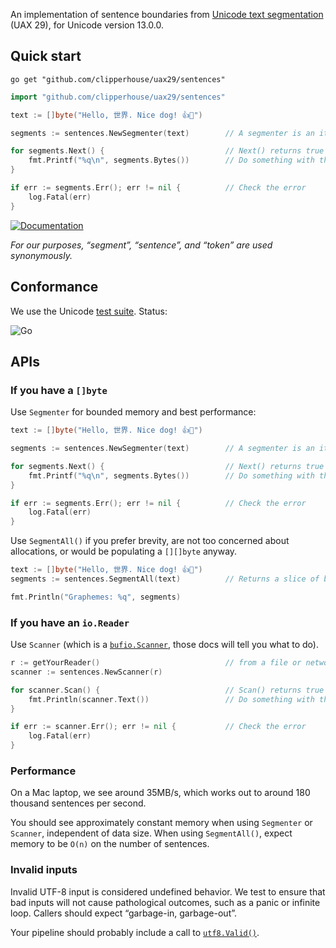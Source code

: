 An implementation of sentence boundaries from [Unicode text segmentation](https://unicode.org/reports/tr29/#Grapheme_Cluster_Boundaries) (UAX 29), for Unicode version 13.0.0.

## Quick start

```
go get "github.com/clipperhouse/uax29/sentences"
```

```go
import "github.com/clipperhouse/uax29/sentences"

text := []byte("Hello, 世界. Nice dog! 👍🐶")

segments := sentences.NewSegmenter(text)        // A segmenter is an iterator over the sentences

for segments.Next() {                           // Next() returns true until end of data or error
	fmt.Printf("%q\n", segments.Bytes())        // Do something with the current sentence
}

if err := segments.Err(); err != nil {          // Check the error
	log.Fatal(err)
}
```

[![Documentation](https://pkg.go.dev/badge/github.com/clipperhouse/uax29/sentences.svg)](https://pkg.go.dev/github.com/clipperhouse/uax29/sentences)

_For our purposes, “segment”, “sentence”, and “token” are used synonymously._

## Conformance

We use the Unicode [test suite](https://unicode.org/reports/tr41/tr41-26.html#Tests29). Status:

![Go](https://github.com/clipperhouse/uax29/workflows/Go/badge.svg)

## APIs

### If you have a `[]byte`

Use `Segmenter` for bounded memory and best performance:

```go
text := []byte("Hello, 世界. Nice dog! 👍🐶")

segments := sentences.NewSegmenter(text)        // A segmenter is an iterator over the sentences

for segments.Next() {                           // Next() returns true until end of data or error
	fmt.Printf("%q\n", segments.Bytes())        // Do something with the current sentence
}

if err := segments.Err(); err != nil {          // Check the error
	log.Fatal(err)
}
```

Use `SegmentAll()` if you prefer brevity, are not too concerned about allocations, or would be populating a `[][]byte` anyway.

```go
text := []byte("Hello, 世界. Nice dog! 👍🐶")
segments := sentences.SegmentAll(text)          // Returns a slice of byte slices; each slice is a sentence

fmt.Println("Graphemes: %q", segments)
```

### If you have an `io.Reader`

Use `Scanner` (which is a [`bufio.Scanner`](https://pkg.go.dev/bufio#Scanner), those docs will tell you what to do).

```go
r := getYourReader()                            // from a file or network maybe
scanner := sentences.NewScanner(r)

for scanner.Scan() {                            // Scan() returns true until error or EOF
	fmt.Println(scanner.Text())                 // Do something with the current sentence
}

if err := scanner.Err(); err != nil {           // Check the error
	log.Fatal(err)
}
```

### Performance

On a Mac laptop, we see around 35MB/s, which works out to around 180 thousand sentences per second.

You should see approximately constant memory when using `Segmenter` or `Scanner`, independent of data size. When using `SegmentAll()`, expect memory to be `O(n)` on the number of sentences.

### Invalid inputs

Invalid UTF-8 input is considered undefined behavior. We test to ensure that bad inputs will not cause pathological outcomes, such as a panic or infinite loop. Callers should expect “garbage-in, garbage-out”.

Your pipeline should probably include a call to [`utf8.Valid()`](https://pkg.go.dev/unicode/utf8#Valid).
